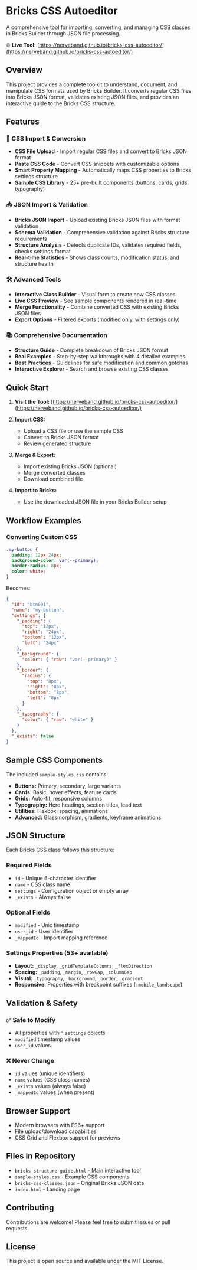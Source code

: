# Bricks CSS Autoeditor

A comprehensive tool for importing, converting, and managing CSS classes in Bricks Builder through JSON file processing.

🌐 **Live Tool:** [https://nerveband.github.io/bricks-css-autoeditor/](https://nerveband.github.io/bricks-css-autoeditor/)

## Overview

This project provides a complete toolkit to understand, document, and manipulate CSS formats used by Bricks Builder. It converts regular CSS files into Bricks JSON format, validates existing JSON files, and provides an interactive guide to the Bricks CSS structure.

## Features

### 🎨 CSS Import & Conversion
- **CSS File Upload** - Import regular CSS files and convert to Bricks JSON format
- **Paste CSS Code** - Convert CSS snippets with customizable options
- **Smart Property Mapping** - Automatically maps CSS properties to Bricks settings structure
- **Sample CSS Library** - 25+ pre-built components (buttons, cards, grids, typography)

### 📥 JSON Import & Validation
- **Bricks JSON Import** - Upload existing Bricks JSON files with format validation
- **Schema Validation** - Comprehensive validation against Bricks structure requirements
- **Structure Analysis** - Detects duplicate IDs, validates required fields, checks settings format
- **Real-time Statistics** - Shows class counts, modification status, and structure health

### 🛠️ Advanced Tools
- **Interactive Class Builder** - Visual form to create new CSS classes
- **Live CSS Preview** - See sample components rendered in real-time
- **Merge Functionality** - Combine converted CSS with existing Bricks JSON files
- **Export Options** - Filtered exports (modified only, with settings only)

### 📚 Comprehensive Documentation
- **Structure Guide** - Complete breakdown of Bricks JSON format
- **Real Examples** - Step-by-step walkthroughs with 4 detailed examples
- **Best Practices** - Guidelines for safe modification and common gotchas
- **Interactive Explorer** - Search and browse existing CSS classes

## Quick Start

1. **Visit the Tool:** [https://nerveband.github.io/bricks-css-autoeditor/](https://nerveband.github.io/bricks-css-autoeditor/)

2. **Import CSS:**
   - Upload a CSS file or use the sample CSS
   - Convert to Bricks JSON format
   - Review generated structure

3. **Merge & Export:**
   - Import existing Bricks JSON (optional)
   - Merge converted classes
   - Download combined file

4. **Import to Bricks:**
   - Use the downloaded JSON file in your Bricks Builder setup

## Workflow Examples

### Converting Custom CSS
```css
.my-button {
  padding: 12px 24px;
  background-color: var(--primary);
  border-radius: 8px;
  color: white;
}
```

Becomes:
```json
{
  "id": "btn001",
  "name": "my-button",
  "settings": {
    "_padding": {
      "top": "12px",
      "right": "24px", 
      "bottom": "12px",
      "left": "24px"
    },
    "_background": {
      "color": { "raw": "var(--primary)" }
    },
    "_border": {
      "radius": {
        "top": "8px",
        "right": "8px",
        "bottom": "8px", 
        "left": "8px"
      }
    },
    "_typography": {
      "color": { "raw": "white" }
    }
  },
  "_exists": false
}
```

## Sample CSS Components

The included `sample-styles.css` contains:

- **Buttons:** Primary, secondary, large variants
- **Cards:** Basic, hover effects, feature cards  
- **Grids:** Auto-fit, responsive columns
- **Typography:** Hero headings, section titles, lead text
- **Utilities:** Flexbox, spacing, animations
- **Advanced:** Glassmorphism, gradients, keyframe animations

## JSON Structure

Each Bricks CSS class follows this structure:

### Required Fields
- `id` - Unique 6-character identifier
- `name` - CSS class name  
- `settings` - Configuration object or empty array
- `_exists` - Always `false`

### Optional Fields
- `modified` - Unix timestamp
- `user_id` - User identifier
- `_mappedId` - Import mapping reference

### Settings Properties (53+ available)
- **Layout:** `_display`, `_gridTemplateColumns`, `_flexDirection`
- **Spacing:** `_padding`, `_margin`, `_rowGap`, `_columnGap`
- **Visual:** `_typography`, `_background`, `_border`, `_gradient`
- **Responsive:** Properties with breakpoint suffixes (`:mobile_landscape`)

## Validation & Safety

### ✅ Safe to Modify
- All properties within `settings` objects
- `modified` timestamp values
- `user_id` values

### ❌ Never Change
- `id` values (unique identifiers)
- `name` values (CSS class names)
- `_exists` values (always false)
- `_mappedId` values (when present)

## Browser Support

- Modern browsers with ES6+ support
- File upload/download capabilities
- CSS Grid and Flexbox support for previews

## Files in Repository

- `bricks-structure-guide.html` - Main interactive tool
- `sample-styles.css` - Example CSS components
- `bricks-css-classes.json` - Original Bricks JSON data
- `index.html` - Landing page

## Contributing

Contributions are welcome! Please feel free to submit issues or pull requests.

## License

This project is open source and available under the MIT License.